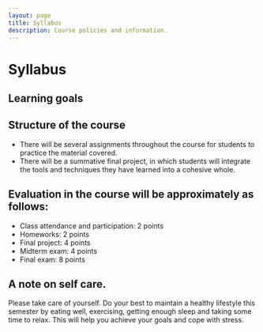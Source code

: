 ```yaml
---
layout: page
title: Syllabus
description: Course policies and information.
---
```


# Syllabus

## Learning goals


## Structure of the course
<!-- Meets twice weekly -->
- There will be several assignments throughout the course for students to practice the material covered.
- There will be a summative final project, in which students will integrate the tools and techniques they have learned into a cohesive whole. 

## Evaluation in the course will be approximately as follows:
- Class attendance and participation: 2 points 
- Homeworks: 2 points
- Final project: 4 points 
- Midterm exam: 4 points
- Final exam: 8 points



## A note on self care. 
Please take care of yourself. Do your best to maintain a healthy lifestyle this semester by eating well, exercising, getting enough sleep and taking some time to relax. This will help you achieve your goals and cope with stress. 

